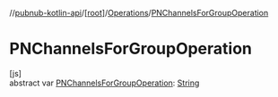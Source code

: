 //[pubnub-kotlin-api](../../../index.md)/[[root]](../index.md)/[Operations](index.md)/[PNChannelsForGroupOperation](-p-n-channels-for-group-operation.md)

# PNChannelsForGroupOperation

[js]\
abstract var [PNChannelsForGroupOperation](-p-n-channels-for-group-operation.md): [String](https://kotlinlang.org/api/latest/jvm/stdlib/kotlin/-string/index.html)
